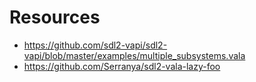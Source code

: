 # Resources

* https://github.com/sdl2-vapi/sdl2-vapi/blob/master/examples/multiple_subsystems.vala
* https://github.com/Serranya/sdl2-vala-lazy-foo
